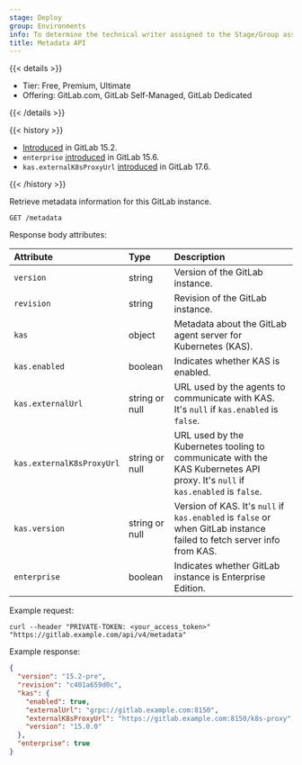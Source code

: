 ```yaml
---
stage: Deploy
group: Environments
info: To determine the technical writer assigned to the Stage/Group associated with this page, see https://handbook.gitlab.com/handbook/product/ux/technical-writing/#assignments
title: Metadata API
---
```


{{< details >}}

- Tier: Free, Premium, Ultimate
- Offering: GitLab.com, GitLab Self-Managed, GitLab Dedicated

{{< /details >}}

{{< history >}}

- [Introduced](https://gitlab.com/gitlab-org/gitlab/-/issues/357032) in GitLab 15.2.
- `enterprise` [introduced](https://gitlab.com/gitlab-org/gitlab/-/merge_requests/103969) in GitLab 15.6.
- `kas.externalK8sProxyUrl` [introduced](https://gitlab.com/gitlab-org/gitlab/-/merge_requests/172373) in GitLab 17.6.

{{< /history >}}

Retrieve metadata information for this GitLab instance.

```plaintext
GET /metadata
```

Response body attributes:

| Attribute                 | Type           | Description                                                                                                                   |
|:--------------------------|:---------------|:------------------------------------------------------------------------------------------------------------------------------|
| `version`                 | string         | Version of the GitLab instance.                                                                                               |
| `revision`                | string         | Revision of the GitLab instance.                                                                                              |
| `kas`                     | object         | Metadata about the GitLab agent server for Kubernetes (KAS).                                                                  |
| `kas.enabled`             | boolean        | Indicates whether KAS is enabled.                                                                                             |
| `kas.externalUrl`         | string or null | URL used by the agents to communicate with KAS. It's `null` if `kas.enabled` is `false`.                                      |
| `kas.externalK8sProxyUrl` | string or null | URL used by the Kubernetes tooling to communicate with the KAS Kubernetes API proxy. It's `null` if `kas.enabled` is `false`. |
| `kas.version`             | string or null | Version of KAS. It's `null` if `kas.enabled` is `false` or when GitLab instance failed to fetch server info from KAS.         |
| `enterprise`              | boolean        | Indicates whether GitLab instance is Enterprise Edition.                                                                      |

Example request:

```shell
curl --header "PRIVATE-TOKEN: <your_access_token>" "https://gitlab.example.com/api/v4/metadata"
```

Example response:

```json
{
  "version": "15.2-pre",
  "revision": "c401a659d0c",
  "kas": {
    "enabled": true,
    "externalUrl": "grpc://gitlab.example.com:8150",
    "externalK8sProxyUrl": "https://gitlab.example.com:8150/k8s-proxy",
    "version": "15.0.0"
  },
  "enterprise": true
}
```
